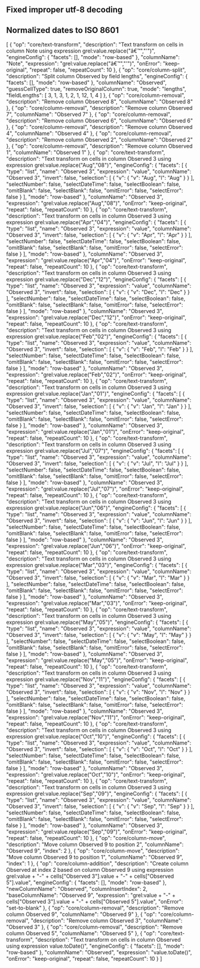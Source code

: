 ## Fixed improper utf-8 decoding
## Normalized dates to ISO 8601

[
  {
    "op": "core/text-transform",
    "description": "Text transform on cells in column Note using expression grel:value.replace(\"â€™\",\"'\")",
    "engineConfig": {
      "facets": [],
      "mode": "row-based"
    },
    "columnName": "Note",
    "expression": "grel:value.replace(\"â€™\",\"'\")",
    "onError": "keep-original",
    "repeat": false,
    "repeatCount": 10
  },
  {
    "op": "core/column-split",
    "description": "Split column Observed by field lengths",
    "engineConfig": {
      "facets": [],
      "mode": "row-based"
    },
    "columnName": "Observed",
    "guessCellType": true,
    "removeOriginalColumn": true,
    "mode": "lengths",
    "fieldLengths": [
      3,
      1,
      3,
      1,
      2,
      1,
      12,
      1,
      4
    ]
  },
  {
    "op": "core/column-removal",
    "description": "Remove column Observed 8",
    "columnName": "Observed 8"
  },
  {
    "op": "core/column-removal",
    "description": "Remove column Observed 7",
    "columnName": "Observed 7"
  },
  {
    "op": "core/column-removal",
    "description": "Remove column Observed 6",
    "columnName": "Observed 6"
  },
  {
    "op": "core/column-removal",
    "description": "Remove column Observed 4",
    "columnName": "Observed 4"
  },
  {
    "op": "core/column-removal",
    "description": "Remove column Observed 2",
    "columnName": "Observed 2"
  },
  {
    "op": "core/column-removal",
    "description": "Remove column Observed 1",
    "columnName": "Observed 1"
  },
  {
    "op": "core/text-transform",
    "description": "Text transform on cells in column Observed 3 using expression grel:value.replace(\"Aug\",\"08\")",
    "engineConfig": {
      "facets": [
        {
          "type": "list",
          "name": "Observed 3",
          "expression": "value",
          "columnName": "Observed 3",
          "invert": false,
          "selection": [
            {
              "v": {
                "v": "Aug",
                "l": "Aug"
              }
            }
          ],
          "selectNumber": false,
          "selectDateTime": false,
          "selectBoolean": false,
          "omitBlank": false,
          "selectBlank": false,
          "omitError": false,
          "selectError": false
        }
      ],
      "mode": "row-based"
    },
    "columnName": "Observed 3",
    "expression": "grel:value.replace(\"Aug\",\"08\")",
    "onError": "keep-original",
    "repeat": false,
    "repeatCount": 10
  },
  {
    "op": "core/text-transform",
    "description": "Text transform on cells in column Observed 3 using expression grel:value.replace(\"Apr\",\"04\")",
    "engineConfig": {
      "facets": [
        {
          "type": "list",
          "name": "Observed 3",
          "expression": "value",
          "columnName": "Observed 3",
          "invert": false,
          "selection": [
            {
              "v": {
                "v": "Apr",
                "l": "Apr"
              }
            }
          ],
          "selectNumber": false,
          "selectDateTime": false,
          "selectBoolean": false,
          "omitBlank": false,
          "selectBlank": false,
          "omitError": false,
          "selectError": false
        }
      ],
      "mode": "row-based"
    },
    "columnName": "Observed 3",
    "expression": "grel:value.replace(\"Apr\",\"04\")",
    "onError": "keep-original",
    "repeat": false,
    "repeatCount": 10
  },
  {
    "op": "core/text-transform",
    "description": "Text transform on cells in column Observed 3 using expression grel:value.replace(\"Dec\",\"12\")",
    "engineConfig": {
      "facets": [
        {
          "type": "list",
          "name": "Observed 3",
          "expression": "value",
          "columnName": "Observed 3",
          "invert": false,
          "selection": [
            {
              "v": {
                "v": "Dec",
                "l": "Dec"
              }
            }
          ],
          "selectNumber": false,
          "selectDateTime": false,
          "selectBoolean": false,
          "omitBlank": false,
          "selectBlank": false,
          "omitError": false,
          "selectError": false
        }
      ],
      "mode": "row-based"
    },
    "columnName": "Observed 3",
    "expression": "grel:value.replace(\"Dec\",\"12\")",
    "onError": "keep-original",
    "repeat": false,
    "repeatCount": 10
  },
  {
    "op": "core/text-transform",
    "description": "Text transform on cells in column Observed 3 using expression grel:value.replace(\"Feb\",\"02\")",
    "engineConfig": {
      "facets": [
        {
          "type": "list",
          "name": "Observed 3",
          "expression": "value",
          "columnName": "Observed 3",
          "invert": false,
          "selection": [
            {
              "v": {
                "v": "Feb",
                "l": "Feb"
              }
            }
          ],
          "selectNumber": false,
          "selectDateTime": false,
          "selectBoolean": false,
          "omitBlank": false,
          "selectBlank": false,
          "omitError": false,
          "selectError": false
        }
      ],
      "mode": "row-based"
    },
    "columnName": "Observed 3",
    "expression": "grel:value.replace(\"Feb\",\"02\")",
    "onError": "keep-original",
    "repeat": false,
    "repeatCount": 10
  },
  {
    "op": "core/text-transform",
    "description": "Text transform on cells in column Observed 3 using expression grel:value.replace(\"Jan\",\"01\")",
    "engineConfig": {
      "facets": [
        {
          "type": "list",
          "name": "Observed 3",
          "expression": "value",
          "columnName": "Observed 3",
          "invert": false,
          "selection": [
            {
              "v": {
                "v": "Jan",
                "l": "Jan"
              }
            }
          ],
          "selectNumber": false,
          "selectDateTime": false,
          "selectBoolean": false,
          "omitBlank": false,
          "selectBlank": false,
          "omitError": false,
          "selectError": false
        }
      ],
      "mode": "row-based"
    },
    "columnName": "Observed 3",
    "expression": "grel:value.replace(\"Jan\",\"01\")",
    "onError": "keep-original",
    "repeat": false,
    "repeatCount": 10
  },
  {
    "op": "core/text-transform",
    "description": "Text transform on cells in column Observed 3 using expression grel:value.replace(\"Jul\",\"07\")",
    "engineConfig": {
      "facets": [
        {
          "type": "list",
          "name": "Observed 3",
          "expression": "value",
          "columnName": "Observed 3",
          "invert": false,
          "selection": [
            {
              "v": {
                "v": "Jul",
                "l": "Jul"
              }
            }
          ],
          "selectNumber": false,
          "selectDateTime": false,
          "selectBoolean": false,
          "omitBlank": false,
          "selectBlank": false,
          "omitError": false,
          "selectError": false
        }
      ],
      "mode": "row-based"
    },
    "columnName": "Observed 3",
    "expression": "grel:value.replace(\"Jul\",\"07\")",
    "onError": "keep-original",
    "repeat": false,
    "repeatCount": 10
  },
  {
    "op": "core/text-transform",
    "description": "Text transform on cells in column Observed 3 using expression grel:value.replace(\"Jun\",\"06\")",
    "engineConfig": {
      "facets": [
        {
          "type": "list",
          "name": "Observed 3",
          "expression": "value",
          "columnName": "Observed 3",
          "invert": false,
          "selection": [
            {
              "v": {
                "v": "Jun",
                "l": "Jun"
              }
            }
          ],
          "selectNumber": false,
          "selectDateTime": false,
          "selectBoolean": false,
          "omitBlank": false,
          "selectBlank": false,
          "omitError": false,
          "selectError": false
        }
      ],
      "mode": "row-based"
    },
    "columnName": "Observed 3",
    "expression": "grel:value.replace(\"Jun\",\"06\")",
    "onError": "keep-original",
    "repeat": false,
    "repeatCount": 10
  },
  {
    "op": "core/text-transform",
    "description": "Text transform on cells in column Observed 3 using expression grel:value.replace(\"Mar\",\"03\")",
    "engineConfig": {
      "facets": [
        {
          "type": "list",
          "name": "Observed 3",
          "expression": "value",
          "columnName": "Observed 3",
          "invert": false,
          "selection": [
            {
              "v": {
                "v": "Mar",
                "l": "Mar"
              }
            }
          ],
          "selectNumber": false,
          "selectDateTime": false,
          "selectBoolean": false,
          "omitBlank": false,
          "selectBlank": false,
          "omitError": false,
          "selectError": false
        }
      ],
      "mode": "row-based"
    },
    "columnName": "Observed 3",
    "expression": "grel:value.replace(\"Mar\",\"03\")",
    "onError": "keep-original",
    "repeat": false,
    "repeatCount": 10
  },
  {
    "op": "core/text-transform",
    "description": "Text transform on cells in column Observed 3 using expression grel:value.replace(\"May\",\"05\")",
    "engineConfig": {
      "facets": [
        {
          "type": "list",
          "name": "Observed 3",
          "expression": "value",
          "columnName": "Observed 3",
          "invert": false,
          "selection": [
            {
              "v": {
                "v": "May",
                "l": "May"
              }
            }
          ],
          "selectNumber": false,
          "selectDateTime": false,
          "selectBoolean": false,
          "omitBlank": false,
          "selectBlank": false,
          "omitError": false,
          "selectError": false
        }
      ],
      "mode": "row-based"
    },
    "columnName": "Observed 3",
    "expression": "grel:value.replace(\"May\",\"05\")",
    "onError": "keep-original",
    "repeat": false,
    "repeatCount": 10
  },
  {
    "op": "core/text-transform",
    "description": "Text transform on cells in column Observed 3 using expression grel:value.replace(\"Nov\",\"11\")",
    "engineConfig": {
      "facets": [
        {
          "type": "list",
          "name": "Observed 3",
          "expression": "value",
          "columnName": "Observed 3",
          "invert": false,
          "selection": [
            {
              "v": {
                "v": "Nov",
                "l": "Nov"
              }
            }
          ],
          "selectNumber": false,
          "selectDateTime": false,
          "selectBoolean": false,
          "omitBlank": false,
          "selectBlank": false,
          "omitError": false,
          "selectError": false
        }
      ],
      "mode": "row-based"
    },
    "columnName": "Observed 3",
    "expression": "grel:value.replace(\"Nov\",\"11\")",
    "onError": "keep-original",
    "repeat": false,
    "repeatCount": 10
  },
  {
    "op": "core/text-transform",
    "description": "Text transform on cells in column Observed 3 using expression grel:value.replace(\"Oct\",\"10\")",
    "engineConfig": {
      "facets": [
        {
          "type": "list",
          "name": "Observed 3",
          "expression": "value",
          "columnName": "Observed 3",
          "invert": false,
          "selection": [
            {
              "v": {
                "v": "Oct",
                "l": "Oct"
              }
            }
          ],
          "selectNumber": false,
          "selectDateTime": false,
          "selectBoolean": false,
          "omitBlank": false,
          "selectBlank": false,
          "omitError": false,
          "selectError": false
        }
      ],
      "mode": "row-based"
    },
    "columnName": "Observed 3",
    "expression": "grel:value.replace(\"Oct\",\"10\")",
    "onError": "keep-original",
    "repeat": false,
    "repeatCount": 10
  },
  {
    "op": "core/text-transform",
    "description": "Text transform on cells in column Observed 3 using expression grel:value.replace(\"Sep\",\"09\")",
    "engineConfig": {
      "facets": [
        {
          "type": "list",
          "name": "Observed 3",
          "expression": "value",
          "columnName": "Observed 3",
          "invert": false,
          "selection": [
            {
              "v": {
                "v": "Sep",
                "l": "Sep"
              }
            }
          ],
          "selectNumber": false,
          "selectDateTime": false,
          "selectBoolean": false,
          "omitBlank": false,
          "selectBlank": false,
          "omitError": false,
          "selectError": false
        }
      ],
      "mode": "row-based"
    },
    "columnName": "Observed 3",
    "expression": "grel:value.replace(\"Sep\",\"09\")",
    "onError": "keep-original",
    "repeat": false,
    "repeatCount": 10
  },
  {
    "op": "core/column-move",
    "description": "Move column Observed 9 to position 2",
    "columnName": "Observed 9",
    "index": 2
  },
  {
    "op": "core/column-move",
    "description": "Move column Observed 9 to position 1",
    "columnName": "Observed 9",
    "index": 1
  },
  {
    "op": "core/column-addition",
    "description": "Create column Observed at index 2 based on column Observed 9 using expression grel:value + \"-\" + cells[\"Observed 3\"].value + \"-\" + cells[\"Observed 5\"].value",
    "engineConfig": {
      "facets": [],
      "mode": "row-based"
    },
    "newColumnName": "Observed",
    "columnInsertIndex": 2,
    "baseColumnName": "Observed 9",
    "expression": "grel:value + \"-\" + cells[\"Observed 3\"].value + \"-\" + cells[\"Observed 5\"].value",
    "onError": "set-to-blank"
  },
  {
    "op": "core/column-removal",
    "description": "Remove column Observed 9",
    "columnName": "Observed 9"
  },
  {
    "op": "core/column-removal",
    "description": "Remove column Observed 3",
    "columnName": "Observed 3"
  },
  {
    "op": "core/column-removal",
    "description": "Remove column Observed 5",
    "columnName": "Observed 5"
  },
  {
    "op": "core/text-transform",
    "description": "Text transform on cells in column Observed using expression value.toDate()",
    "engineConfig": {
      "facets": [],
      "mode": "row-based"
    },
    "columnName": "Observed",
    "expression": "value.toDate()",
    "onError": "keep-original",
    "repeat": false,
    "repeatCount": 10
  }
]
